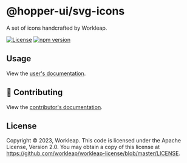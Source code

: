# @hopper-ui/svg-icons

A set of icons handcrafted by Workleap.

[![License](https://img.shields.io/badge/License-Apache_2.0-blue.svg)](../../LICENSE)
[![npm version](https://img.shields.io/npm/v/@hopper-ui/svg-icons)](https://www.npmjs.com/package/@hopper-ui/svg-icons)

## Usage

View the [user's documentation](https://hopper.workleap.design/).

## 🤝 Contributing

View the [contributor's documentation](https://github.com/workleap/wl-hopper/blob/main/CONTRIBUTING.md).

## License

Copyright © 2023, Workleap. This code is licensed under the Apache License, Version 2.0. You may obtain a copy of this license at https://github.com/workleap/workleap-license/blob/master/LICENSE.
